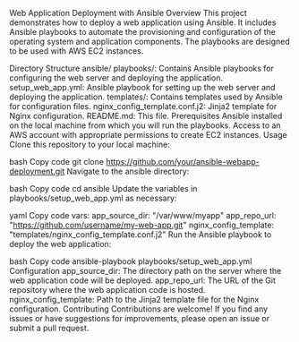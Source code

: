 Web Application Deployment with Ansible
Overview
This project demonstrates how to deploy a web application using Ansible. It includes Ansible playbooks to automate the provisioning and configuration of the operating system and application components. The playbooks are designed to be used with AWS EC2 instances.

Directory Structure
ansible/
playbooks/: Contains Ansible playbooks for configuring the web server and deploying the application.
setup_web_app.yml: Ansible playbook for setting up the web server and deploying the application.
templates/: Contains templates used by Ansible for configuration files.
nginx_config_template.conf.j2: Jinja2 template for Nginx configuration.
README.md: This file.
Prerequisites
Ansible installed on the local machine from which you will run the playbooks.
Access to an AWS account with appropriate permissions to create EC2 instances.
Usage
Clone this repository to your local machine:

bash
Copy code
git clone https://github.com/your/ansible-webapp-deployment.git
Navigate to the ansible directory:

bash
Copy code
cd ansible
Update the variables in playbooks/setup_web_app.yml as necessary:

yaml
Copy code
vars:
  app_source_dir: "/var/www/myapp"
  app_repo_url: "https://github.com/username/my-web-app.git"
  nginx_config_template: "templates/nginx_config_template.conf.j2"
Run the Ansible playbook to deploy the web application:

bash
Copy code
ansible-playbook playbooks/setup_web_app.yml
Configuration
app_source_dir: The directory path on the server where the web application code will be deployed.
app_repo_url: The URL of the Git repository where the web application code is hosted.
nginx_config_template: Path to the Jinja2 template file for the Nginx configuration.
Contributing
Contributions are welcome! If you find any issues or have suggestions for improvements, please open an issue or submit a pull request.

